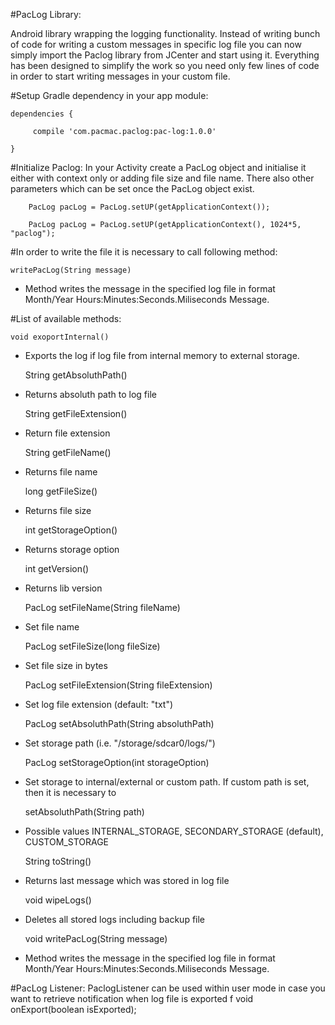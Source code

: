 
#PacLog Library:

Android library wrapping the logging functionality. Instead of writing bunch of code for writing a custom messages in specific log file you can now simply import the Paclog library from JCenter and start using it.
Everything has been designed to simplify the work so you need only few lines of code in order to start writing messages in your custom file.



#Setup Gradle dependency in your app module:

	dependencies {

   		 compile 'com.pacmac.paclog:pac-log:1.0.0'

	}


#Initialize Paclog:
In your Activity create a PacLog object and initialise it either with context only or adding file size and file name. There also other parameters which can be set once the PacLog object exist.

        PacLog pacLog = PacLog.setUP(getApplicationContext());

        PacLog pacLog = PacLog.setUP(getApplicationContext(), 1024*5, "paclog");


#In order to write the file it is necessary to call following method:
  
    writePacLog(String message) 

- Method writes the message in the specified log file in format Month/Year Hours:Minutes:Seconds.Miliseconds Message.


#List of available methods:

    void exoportInternal()
- Exports the log if log file from internal memory to external storage.

    String getAbsoluthPath()
- Returns absoluth path to log file 

    String getFileExtension()
- Return file extension

    String getFileName() 
- Returns file name

    long getFileSize()
- Returns file size

    int getStorageOption()
- Returns storage option

    int getVersion()
- Returns lib version

    PacLog setFileName(String fileName) 
- Set file name

    PacLog setFileSize(long fileSize) 
- Set file size in bytes

    PacLog setFileExtension(String fileExtension)
- Set log file extension (default: "txt")

    PacLog setAbsoluthPath(String absoluthPath)
- Set storage path (i.e. "/storage/sdcar0/logs/")

    PacLog setStorageOption(int storageOption)
- Set storage to internal/external or custom path. If custom path is set, then it is necessary to 

    setAbsoluthPath(String path)
- Possible values INTERNAL_STORAGE, SECONDARY_STORAGE (default), CUSTOM_STORAGE

    String toString()
- Returns last message which was stored in log file

    void wipeLogs()
- Deletes all stored logs including backup file

    void writePacLog(String message) 
- Method writes the message in the specified log file in format Month/Year Hours:Minutes:Seconds.Miliseconds Message.


#PacLog Listener:
PaclogListener can be used within user mode in case you want to retrieve notification when log file is exported f
    void onExport(boolean isExported);

     
